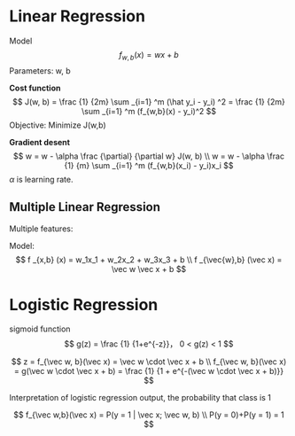 # Linear Regression
Model
$$
f_{w,b}(x) = wx + b
$$
Parameters: w, b

**Cost function**
$$
J(w, b) = \frac {1} {2m} \sum _{i=1} ^m (\hat y_i - y_i) ^2 = \frac {1} {2m} \sum _{i=1} ^m (f_{w,b}(x) - y_i)^2
$$
Objective: Minimize J(w,b)

**Gradient desent**
$$
w = w - \alpha \frac {\partial} {\partial w} J(w, b) \\
w = w - \alpha \frac {1} {m} \sum _{i=1} ^m (f_{w,b}(x_i) - y_i)x_i
$$
$\alpha$ is learning rate.



## Multiple Linear Regression

Multiple features:

Model:
$$
f _{x,b} (x) = w_1x_1 + w_2x_2 + w_3x_3 + b \\
f _{\vec{w},b} (\vec x) = \vec w \vec x + b
$$


# Logistic Regression

sigmoid function
$$
g(z) = \frac {1} {1+e^{-z}}， 0 < g(z) < 1
$$

$$
z = f_{\vec w, b}(\vec x) = \vec w \cdot \vec x + b \\
f_{\vec w, b}(\vec x) = g(\vec w \cdot \vec x + b) = \frac {1} {1 + e^{-(\vec w \cdot \vec x + b)}}
$$

Interpretation of logistic regression output, the probability that class is 1

$$
f_{\vec w,b}(\vec x) = P(y = 1 | \vec x; \vec w, b) \\
P(y = 0)+P(y = 1) = 1
$$
